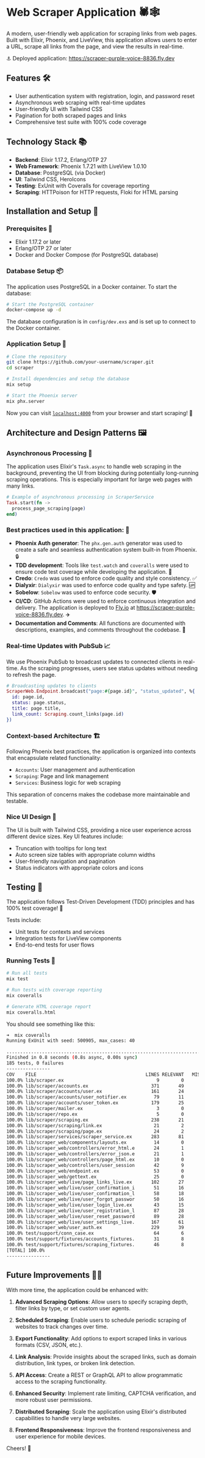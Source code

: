 # Web Scraper Application 🕷️🕸️

A modern, user-friendly web application for scraping links from web pages. Built with Elixir, Phoenix, and LiveView, this application allows users to enter a URL, scrape all links from the page, and view the results in real-time.

⚓ Deployed application: https://scraper-purple-voice-8836.fly.dev

## Features 🛠️

- User authentication system with registration, login, and password reset
- Asynchronous web scraping with real-time updates
- User-friendly UI with Tailwind CSS
- Pagination for both scraped pages and links
- Comprehensive test suite with 100% code coverage

## Technology Stack 📚

- **Backend**: Elixir 1.17.2, Erlang/OTP 27
- **Web Framework**: Phoenix 1.7.21 with LiveView 1.0.10
- **Database**: PostgreSQL (via Docker)
- **UI**: Tailwind CSS, HeroIcons
- **Testing**: ExUnit with Coveralls for coverage reporting
- **Scraping**: HTTPoison for HTTP requests, Floki for HTML parsing

## Installation and Setup 🔌

### Prerequisites 💭

- Elixir 1.17.2 or later
- Erlang/OTP 27 or later
- Docker and Docker Compose (for PostgreSQL database)

### Database Setup 📦

The application uses PostgreSQL in a Docker container. To start the database:

```bash
# Start the PostgreSQL container
docker-compose up -d
```

The database configuration is in `config/dev.exs` and is set up to connect to the Docker container.

### Application Setup 🧭

```bash
# Clone the repository
git clone https://github.com/your-username/scraper.git
cd scraper

# Install dependencies and setup the database
mix setup

# Start the Phoenix server
mix phx.server
```

Now you can visit [`localhost:4000`](http://localhost:4000) from your browser and start scraping! 🚀

## Architecture and Design Patterns 🖼️

### Asynchronous Processing 🔀

The application uses Elixir's `Task.async` to handle web scraping in the background, preventing the UI from blocking during potentially long-running scraping operations. This is especially important for large web pages with many links.

```elixir
# Example of asynchronous processing in ScraperService
Task.start(fn ->
  process_page_scraping(page)
end)
```

### Best practices used in this application: 🛟

- **Phoenix Auth generator**: The `phx.gen.auth` generator was used to create a safe and seamless authentication system built-in from Phoenix. 🔒
- **TDD development**: Tools like `test.watch` and `coveralls` were used to ensure code test coverage while developing the application. 🧪
- **Credo**: `Credo` was used to enforce code quality and style consistency. ✅
- **Dialyxir**: `Dialyxir` was used to enforce code quality and type safety. 🆙
- **Sobelow**: `Sobelow` was used to enforce code security. 🛡️
- **CI/CD**: GitHub Actions were used to enforce continuous integration and delivery. The application is deployed to [Fly.io](https://fly.io) at https://scraper-purple-voice-8836.fly.dev. ✈️
- **Documentation and Comments**: All functions are documented with descriptions, examples, and comments throughout the codebase. 📝

### Real-time Updates with PubSub 📈

We use Phoenix PubSub to broadcast updates to connected clients in real-time. As the scraping progresses, users see status updates without needing to refresh the page.

```elixir
# Broadcasting updates to clients
ScraperWeb.Endpoint.broadcast("page:#{page.id}", "status_updated", %{
  id: page.id,
  status: page.status,
  title: page.title,
  link_count: Scraping.count_links(page.id)
})
```

### Context-based Architecture 🏗️

Following Phoenix best practices, the application is organized into contexts that encapsulate related functionality:

- `Accounts`: User management and authentication
- `Scraping`: Page and link management
- `Services`: Business logic for web scraping

This separation of concerns makes the codebase more maintainable and testable.

### Nice UI Design 🎨

The UI is built with Tailwind CSS, providing a nice user experience across different device sizes. Key UI features include:

- Truncation with tooltips for long text
- Auto screen size tables with appropriate column widths
- User-friendly navigation and pagination
- Status indicators with appropriate colors and icons

## Testing 🧪

The application follows Test-Driven Development (TDD) principles and has 100% test coverage! 🎉

Tests include:

- Unit tests for contexts and services
- Integration tests for LiveView components
- End-to-end tests for user flows

### Running Tests 🏃

```bash
# Run all tests
mix test

# Run tests with coverage reporting
mix coveralls

# Generate HTML coverage report
mix coveralls.html
```

You should see something like this:

```bash
➜  mix coveralls
Running ExUnit with seed: 500905, max_cases: 40

.........................................................................................................................................................................................
Finished in 0.8 seconds (0.8s async, 0.00s sync)
185 tests, 0 failures
----------------
COV    FILE                                        LINES RELEVANT   MISSED
100.0% lib/scraper.ex                                  9        0        0
100.0% lib/scraper/accounts.ex                       371       49        0
100.0% lib/scraper/accounts/user.ex                  161       24        0
100.0% lib/scraper/accounts/user_notifier.ex          79       11        0
100.0% lib/scraper/accounts/user_token.ex            179       25        0
100.0% lib/scraper/mailer.ex                           3        0        0
100.0% lib/scraper/repo.ex                             5        0        0
100.0% lib/scraper/scraping.ex                       238       21        0
100.0% lib/scraper/scraping/link.ex                   21        2        0
100.0% lib/scraper/scraping/page.ex                   24        2        0
100.0% lib/scraper/services/scraper_service.ex       283       81        0
100.0% lib/scraper_web/components/layouts.ex          14        0        0
100.0% lib/scraper_web/controllers/error_html.e       24        1        0
100.0% lib/scraper_web/controllers/error_json.e       21        1        0
100.0% lib/scraper_web/controllers/page_html.ex       10        0        0
100.0% lib/scraper_web/controllers/user_session       42        9        0
100.0% lib/scraper_web/endpoint.ex                    53        0        0
100.0% lib/scraper_web/gettext.ex                     25        0        0
100.0% lib/scraper_web/live/page_links_live.ex       102       27        0
100.0% lib/scraper_web/live/user_confirmation_i       51       16        0
100.0% lib/scraper_web/live/user_confirmation_l       58       18        0
100.0% lib/scraper_web/live/user_forgot_passwor       50       16        0
100.0% lib/scraper_web/live/user_login_live.ex        43       15        0
100.0% lib/scraper_web/live/user_registration_l       87       28        0
100.0% lib/scraper_web/live/user_reset_password       89       28        0
100.0% lib/scraper_web/live/user_settings_live.      167       61        0
100.0% lib/scraper_web/user_auth.ex                  229       39        0
100.0% test/support/conn_case.ex                      64        6        0
100.0% test/support/fixtures/accounts_fixtures.       31        8        0
100.0% test/support/fixtures/scraping_fixtures.       46        8        0
[TOTAL] 100.0%
----------------
```

## Future Improvements 👨‍🚀

With more time, the application could be enhanced with:

1. **Advanced Scraping Options**: Allow users to specify scraping depth, filter links by type, or set custom user agents.

2. **Scheduled Scraping**: Enable users to schedule periodic scraping of websites to track changes over time.

3. **Export Functionality**: Add options to export scraped links in various formats (CSV, JSON, etc.).

4. **Link Analysis**: Provide insights about the scraped links, such as domain distribution, link types, or broken link detection.

5. **API Access**: Create a REST or GraphQL API to allow programmatic access to the scraping functionality.

6. **Enhanced Security**: Implement rate limiting, CAPTCHA verification, and more robust user permissions.

7. **Distributed Scraping**: Scale the application using Elixir's distributed capabilities to handle very large websites.

8. **Frontend Responsiveness**: Improve the frontend responsiveness and user experience for mobile devices.

Cheers! 🍾
